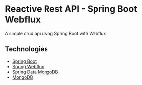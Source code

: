 # Reactive Rest API - Spring Boot Webflux

A simple crud api using Spring Boot with Webflux

## Technologies

- [Spring Boot](https://docs.spring.io/spring-boot/index.html)
- [Spring Webflux](https://docs.spring.io/spring-framework/reference/web/webflux/new-framework.html)
- [Spring Data MongoDB](https://docs.spring.io/spring-data/mongodb/reference/)
- [MongoDB](https://www.mongodbcom/docs/manual/crud/)
